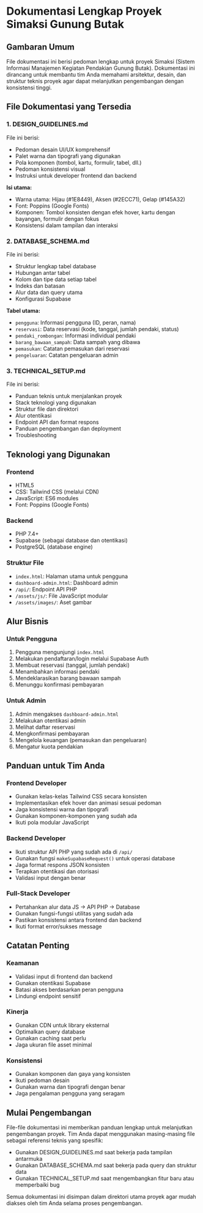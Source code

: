 # Dokumentasi Lengkap Proyek Simaksi Gunung Butak

## Gambaran Umum

File dokumentasi ini berisi pedoman lengkap untuk proyek Simaksi (Sistem Informasi Manajemen Kegiatan Pendakian Gunung Butak). Dokumentasi ini dirancang untuk membantu tim Anda memahami arsitektur, desain, dan struktur teknis proyek agar dapat melanjutkan pengembangan dengan konsistensi tinggi.

## File Dokumentasi yang Tersedia

### 1. DESIGN_GUIDELINES.md
File ini berisi:
- Pedoman desain UI/UX komprehensif
- Palet warna dan tipografi yang digunakan
- Pola komponen (tombol, kartu, formulir, tabel, dll.)
- Pedoman konsistensi visual
- Instruksi untuk developer frontend dan backend

**Isi utama:**
- Warna utama: Hijau (#1E8449), Aksen (#2ECC71), Gelap (#145A32)
- Font: Poppins (Google Fonts)
- Komponen: Tombol konsisten dengan efek hover, kartu dengan bayangan, formulir dengan fokus
- Konsistensi dalam tampilan dan interaksi

### 2. DATABASE_SCHEMA.md
File ini berisi:
- Struktur lengkap tabel database
- Hubungan antar tabel
- Kolom dan tipe data setiap tabel
- Indeks dan batasan
- Alur data dan query utama
- Konfigurasi Supabase

**Tabel utama:**
- `pengguna`: Informasi pengguna (ID, peran, nama)
- `reservasi`: Data reservasi (kode, tanggal, jumlah pendaki, status)
- `pendaki_rombongan`: Informasi individual pendaki
- `barang_bawaan_sampah`: Data sampah yang dibawa
- `pemasukan`: Catatan pemasukan dari reservasi
- `pengeluaran`: Catatan pengeluaran admin

### 3. TECHNICAL_SETUP.md
File ini berisi:
- Panduan teknis untuk menjalankan proyek
- Stack teknologi yang digunakan
- Struktur file dan direktori
- Alur otentikasi
- Endpoint API dan format respons
- Panduan pengembangan dan deployment
- Troubleshooting

## Teknologi yang Digunakan

### Frontend
- HTML5
- CSS: Tailwind CSS (melalui CDN)
- JavaScript: ES6 modules
- Font: Poppins (Google Fonts)

### Backend
- PHP 7.4+
- Supabase (sebagai database dan otentikasi)
- PostgreSQL (database engine)

### Struktur File
- `index.html`: Halaman utama untuk pengguna
- `dashboard-admin.html`: Dashboard admin
- `/api/`: Endpoint API PHP
- `/assets/js/`: File JavaScript modular
- `/assets/images/`: Aset gambar

## Alur Bisnis

### Untuk Pengguna
1. Pengguna mengunjungi `index.html`
2. Melakukan pendaftaran/login melalui Supabase Auth
3. Membuat reservasi (tanggal, jumlah pendaki)
4. Menambahkan informasi pendaki
5. Mendeklarasikan barang bawaan sampah
6. Menunggu konfirmasi pembayaran

### Untuk Admin
1. Admin mengakses `dashboard-admin.html`
2. Melakukan otentikasi admin
3. Melihat daftar reservasi
4. Mengkonfirmasi pembayaran
5. Mengelola keuangan (pemasukan dan pengeluaran)
6. Mengatur kuota pendakian

## Panduan untuk Tim Anda

### Frontend Developer
- Gunakan kelas-kelas Tailwind CSS secara konsisten
- Implementasikan efek hover dan animasi sesuai pedoman
- Jaga konsistensi warna dan tipografi
- Gunakan komponen-komponen yang sudah ada
- Ikuti pola modular JavaScript

### Backend Developer
- Ikuti struktur API PHP yang sudah ada di `/api/`
- Gunakan fungsi `makeSupabaseRequest()` untuk operasi database
- Jaga format respons JSON konsisten
- Terapkan otentikasi dan otorisasi
- Validasi input dengan benar

### Full-Stack Developer
- Pertahankan alur data JS → API PHP → Database
- Gunakan fungsi-fungsi utilitas yang sudah ada
- Pastikan konsistensi antara frontend dan backend
- Ikuti format error/sukses message

## Catatan Penting

### Keamanan
- Validasi input di frontend dan backend
- Gunakan otentikasi Supabase
- Batasi akses berdasarkan peran pengguna
- Lindungi endpoint sensitif

### Kinerja
- Gunakan CDN untuk library eksternal
- Optimalkan query database
- Gunakan caching saat perlu
- Jaga ukuran file asset minimal

### Konsistensi
- Gunakan komponen dan gaya yang konsisten
- Ikuti pedoman desain
- Gunakan warna dan tipografi dengan benar
- Jaga pengalaman pengguna yang seragam

## Mulai Pengembangan

File-file dokumentasi ini memberikan panduan lengkap untuk melanjutkan pengembangan proyek. Tim Anda dapat menggunakan masing-masing file sebagai referensi teknis yang spesifik:

- Gunakan DESIGN_GUIDELINES.md saat bekerja pada tampilan antarmuka
- Gunakan DATABASE_SCHEMA.md saat bekerja pada query dan struktur data
- Gunakan TECHNICAL_SETUP.md saat mengembangkan fitur baru atau memperbaiki bug

Semua dokumentasi ini disimpan dalam direktori utama proyek agar mudah diakses oleh tim Anda selama proses pengembangan.